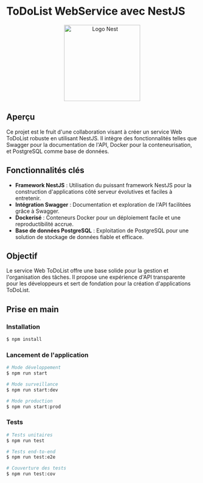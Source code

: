 # ToDoList WebService avec NestJS

<p align="center">
  <a href="http://nestjs.com/" target="blank"><img src="https://nestjs.com/img/logo-small.svg" width="200" alt="Logo Nest" /></a>
</p>

## Aperçu

Ce projet est le fruit d'une collaboration visant à créer un service Web ToDoList robuste en utilisant NestJS. Il intègre des fonctionnalités telles que Swagger pour la documentation de l'API, Docker pour la conteneurisation, et PostgreSQL comme base de données.

## Fonctionnalités clés

- **Framework NestJS** : Utilisation du puissant framework NestJS pour la construction d'applications côté serveur évolutives et faciles à entretenir.
- **Intégration Swagger** : Documentation et exploration de l'API facilitées grâce à Swagger.
- **Dockerisé** : Conteneurs Docker pour un déploiement facile et une reproductibilité accrue.
- **Base de données PostgreSQL** : Exploitation de PostgreSQL pour une solution de stockage de données fiable et efficace.

## Objectif

Le service Web ToDoList offre une base solide pour la gestion et l'organisation des tâches. Il propose une expérience d'API transparente pour les développeurs et sert de fondation pour la création d'applications ToDoList.

## Prise en main

### Installation

```bash
$ npm install
```

### Lancement de l'application

```bash
# Mode développement
$ npm run start

# Mode surveillance
$ npm run start:dev

# Mode production
$ npm run start:prod
```

### Tests

```bash
# Tests unitaires
$ npm run test

# Tests end-to-end
$ npm run test:e2e

# Couverture des tests
$ npm run test:cov
```
